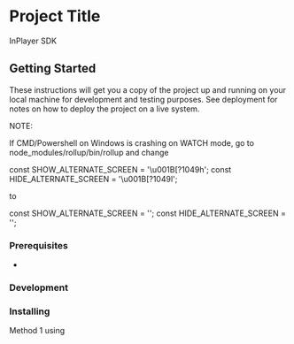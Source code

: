 # Project Title

InPlayer SDK

## Getting Started

These instructions will get you a copy of the project up and running on your local machine for development and testing purposes. See deployment for notes on how to deploy the project on a live system.

NOTE:

If CMD/Powershell on Windows is crashing on WATCH mode, go to
node_modules/rollup/bin/rollup and change

const SHOW_ALTERNATE_SCREEN = '\u001B[?1049h';
const HIDE_ALTERNATE_SCREEN = '\u001B[?1049l';

to

const SHOW_ALTERNATE_SCREEN = '';
const HIDE_ALTERNATE_SCREEN = '';


### Prerequisites

-

### Development

### Installing

Method 1 using <script> tag:
```html
  - Import the bundle.js inside your html as follows:
    <script src="https://inplayer.com/SDK/bundle.min.js"></script>
  - Initialize the SDK and use any of the functions
    <script>
      var inPlayer = new InPlayer();
      console.log(inPlayer.User.isAuthenticated());
    </script>
```
Method 2 using NPM:

  - Run the following command
    $ npm install inplayer-sdk
  - Import the SDK inside any javascript file:
     import InPlayer from 'inplayer-sdk';
  - Run any function you need
     InPlayer.User.isAuthenticated()

## Running the tests

-

## Deployment

-


## Contributing

-

## Versioning

0.1.0

## Authors


## License

InPlayer Ltd.
